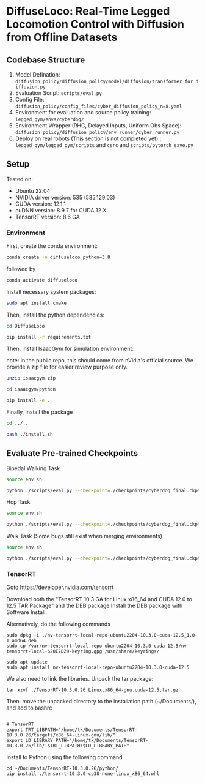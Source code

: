 # DiffuseLoco: Real-Time Legged Locomotion Control with Diffusion from Offline Datasets



## Codebase Structure

1. Model Defination:
 ```diffusion_policy/diffusion_policy/model/diffusion/transformer_for_diffusion.py```
2. Evaluation Script:
```scripts/eval.py```
3. Config File:
```diffusion_policy/config_files/cyber_diffusion_policy_n=8.yaml```
4. Environment for evaluation and source policy training:
```legged_gym/envs/cyberdog2```
5. Environment Wrapper (RHC, Delayed Inputs, Uniform Obs Space):
 ```diffusion_policy/diffusion_policy/env_runner/cyber_runner.py```
5. Deploy on real robots (This section is not completed yet) :
```legged_gym/legged_gym/scripts``` and
```csrc``` and ```scripts/pytorch_save.py```







## Setup

Tested on:
- Ubuntu 22.04
- NVIDIA driver version: 535 (535.129.03)
- CUDA version: 12.1.1
- cuDNN version: 8.9.7 for CUDA 12.X
- TensorRT version: 8.6 GA

### Environment

First, create the conda environment:

```bash
conda create -n diffuseloco python=3.8
```
followed by 
```bash
conda activate diffuseloco
```

Install necessary system packages:
```bash
sudo apt install cmake
```
Then, install the python dependencies:
```bash
cd DiffuseLoco

pip install -r requirements.txt
```

Then, install IsaacGym for simulation environment:

note: in the public repo, this should come from nVidia's official source. We provide a zip file for easier review purpose only. 
```bash
unzip isaacgym.zip

cd isaacgym/python

pip install -e .
```

Finally, install the package

```bash
cd ../..

bash ./install.sh
```

## Evaluate Pre-trained Checkpoints
Bipedal Walking Task

```bash
source env.sh

python ./scripts/eval.py --checkpoint=./checkpoints/cyberdog_final.ckpt --task=cyber2_stand
```

Hop Task
```bash
source env.sh

python ./scripts/eval.py --checkpoint=./checkpoints/cyberdog_final.ckpt --task=cyber2_hop
```

Walk Task (Some bugs still exist when merging environments)
```bash
source env.sh

python ./scripts/eval.py --checkpoint=./checkpoints/cyberdog_final.ckpt --task=cyber2_walk
```

### TensorRT
Goto https://developer.nvidia.com/tensorrt

Download both the "TensorRT 10.3 GA for Linux x86_64 and CUDA 12.0 to 12.5 TAR Package" and the DEB package
Install the DEB package with Software Install.

Alternatively, do the following commands

```
sudo dpkg -i ./nv-tensorrt-local-repo-ubuntu2204-10.3.0-cuda-12.5_1.0-1_amd64.deb
sudo cp /var/nv-tensorrt-local-repo-ubuntu2204-10.3.0-cuda-12.5/nv-tensorrt-local-620E7D29-keyring.gpg /usr/share/keyrings/

sudo apt update
sudo apt install nv-tensorrt-local-repo-ubuntu2204-10.3.0-cuda-12.5
```
We also need to link the libraries. Unpack the tar package:

```
tar xzvf ./TensorRT-10.3.0.26.Linux.x86_64-gnu.cuda-12.5.tar.gz
```

Then. move the unpacked directory to the installation path (~/Documents/), and add to bashrc

```

# TensorRT
export TRT_LIBPATH="/home/tk/Documents/TensorRT-10.3.0.26/targets/x86_64-linux-gnu/lib/"
export LD_LIBRARY_PATH="/home/tk/Documents/TensorRT-10.3.0.26/lib/:$TRT_LIBPATH:$LD_LIBRARY_PATH"
```


Install to Python using the following command

```
cd ~/Documents/TensorRT-10.3.0.26/python/
pip install ./tensorrt-10.3.0-cp38-none-linux_x86_64.whl
```







